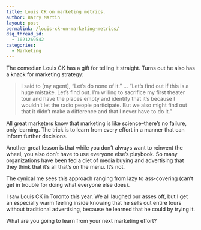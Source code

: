 ```yaml
---
title: Louis CK on marketing metrics.
author: Barry Martin
layout: post
permalink: /louis-ck-on-marketing-metrics/
dsq_thread_id:
  - 1021269542
categories:
  - Marketing
---
```

The comedian Louis CK has a gift for telling it straight. Turns out he also has a knack for marketing strategy:

> I said to [my agent], “Let’s do none of it.” … “Let’s find out if this is a huge mistake. Let’s find out. I’m willing to sacrifice my first theater tour and have the places empty and identify that it’s because I wouldn’t let the radio people participate. But we also might find out that it didn’t make a difference and that I never have to do it.”

All great marketers know that marketing is like science–there&#8217;s no failure, only learning. The trick is to learn from every effort in a manner that can inform further decisions.

Another great lesson is that while you don&#8217;t always want to reinvent the wheel, you also don&#8217;t have to use everyone else&#8217;s playbook. So many organizations have been fed a diet of media buying and advertising that they think that it&#8217;s all that&#8217;s on the menu. It&#8217;s not.

The cynical me sees this approach ranging from lazy to ass-covering (can&#8217;t get in trouble for doing what everyone else does).

I saw Louis CK in Toronto this year. We all laughed our asses off, but I get an especially warm feeling inside knowing that he sells out entire tours without traditional advertising, because he learned that he could by trying it.

What are you going to learn from your next marketing effort?

&nbsp;

&nbsp;